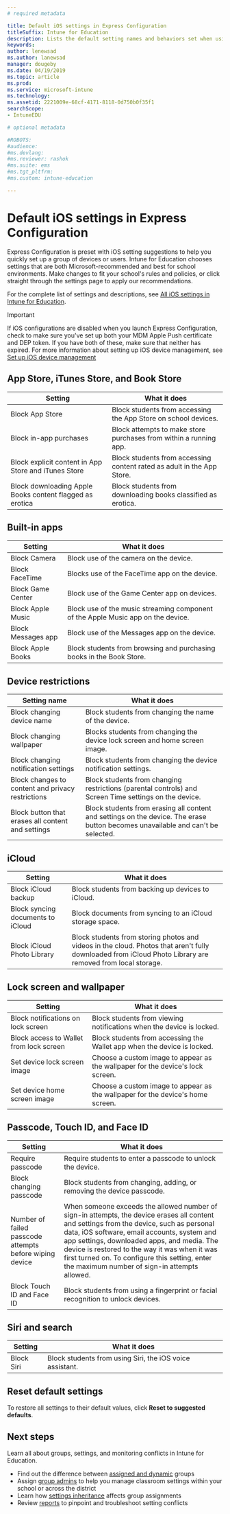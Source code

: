 ```yaml
---
# required metadata

title: Default iOS settings in Express Configuration
titleSuffix: Intune for Education
description: Lists the default setting names and behaviors set when using Express Configuration.
keywords:
author: lenewsad
ms.author: lanewsad
manager: dougeby
ms.date: 04/19/2019
ms.topic: article
ms.prod:
ms.service: microsoft-intune
ms.technology:
ms.assetid: 2221009e-68cf-4171-8118-0d750b0f35f1
searchScope:
- IntuneEDU

# optional metadata

#ROBOTS:
#audience:
#ms.devlang:
#ms.reviewer: rashok
#ms.suite: ems
#ms.tgt_pltfrm:
#ms.custom: intune-education

---
```

# Default iOS settings in Express Configuration
Express Configuration is preset with iOS setting suggestions to help you quickly set up a group of devices or users. Intune for Education chooses settings that are both Microsoft-recommended and best for school environments. Make changes to fit your school's rules and policies, or click straight through the settings page to apply our recommendations. 

For the complete list of settings and descriptions, see [All iOS settings in Intune for Education](all-edu-settings-ios.md). 

> [!IMPORTANT]
> If iOS configurations are disabled when you launch Express Configuration, check to make sure you've set up both your MDM Apple Push certificate and DEP token. If you have both of these, make sure that neither has expired. For more information about setting up iOS device management, see [Set up iOS device management](setup-ios-device-management.md)


## App Store, iTunes Store, and Book Store  
Setting|What it does|  
|---|---|
|Block App Store|Block students from accessing the App Store on school devices.|
|Block in-app purchases|Block attempts to make store purchases from within a running app.|
|Block explicit content in App Store and iTunes Store|Block students from accessing content rated as adult in the App Store.|
|Block downloading Apple Books content flagged as erotica|Block students from downloading books classified as erotica.|  

## Built-in apps  
Setting|What it does|  
|---|---|
|Block Camera|Block use of the camera on the device.|
|Block FaceTime|Blocks use of the FaceTime app on the device.|
|Block Game Center|Block use of the Game Center app on devices.|  
|Block Apple Music|Block use of the music streaming component of the Apple Music app on the device.|
|Block Messages app|Block use of the Messages app on the device.|
|Block Apple Books|Block students from browsing and purchasing books in the Book Store.|  

## Device restrictions  
Setting name|What it does|
|---|---|
|Block changing device name|Block students from changing the name of the device.|
|Block changing wallpaper|Blocks students from changing the device lock screen and home screen image.|
|Block changing notification settings|Block students from changing the device notification settings.|
|Block changes to content and privacy restrictions|Block students from changing restrictions (parental controls) and Screen Time settings on the device.|
|Block button that erases all content and settings|Block students from erasing all content and settings on the device. The erase button becomes unavailable and can't be selected.|  

## iCloud
|Setting|What it does|
|---|---|
|Block iCloud backup|Block students from backing up devices to iCloud.|
|Block syncing documents to iCloud|Block documents from syncing to an iCloud storage space.|
|Block iCloud Photo Library|Block students from storing photos and videos in the cloud. Photos that aren't fully downloaded from iCloud Photo Library are removed from local storage.|  

## Lock screen and wallpaper
Setting|What it does|
|---|---|
|Block notifications on lock screen|Block students from viewing notifications when the device is locked.|
|Block access to Wallet from lock screen|Block students from accessing the Wallet app when the device is locked.|
|Set device lock screen image|Choose a custom image to appear as the wallpaper for the device's lock screen.|
|Set device home screen image|Choose a custom image to appear as the wallpaper for the device's home screen.|  

## Passcode, Touch ID, and Face ID  
Setting|What it does|
|---|---|  
|Require passcode|Require students to enter a passcode to unlock the device.|
|Block changing passcode|Block students from changing, adding, or removing the device passcode.|
|Number of failed passcode attempts before wiping device|When someone exceeds the allowed number of sign-in attempts, the device erases all content and settings from the device, such as personal data, iOS software, email accounts, system and app settings, downloaded apps, and media. The device is restored to the way it was when it was first turned on. To configure this setting, enter the maximum number of sign-in attempts allowed.|
|Block Touch ID and Face ID|Block students from using a fingerprint or facial recognition to unlock devices.|

## Siri and search 
Setting|What it does|
|---|---|   
|Block Siri|Block students from using Siri, the iOS voice assistant.|  

## Reset default settings
To restore all settings to their default values, click **Reset to suggested defaults**. 

## Next steps  
Learn all about groups, settings, and monitoring conflicts in Intune for Education. 
* Find out the difference between [assigned and dynamic](create-groups.md) groups
* Assign [group admins](group-admin-delegate.md) to help you manage classroom settings within your school or across the district
* Learn how [settings inheritance](settings-inheritance.md) affects group assignments
* Review [reports](what-are-reports.md) to pinpoint and troubleshoot setting conflicts
